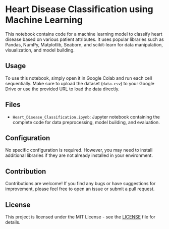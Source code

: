 # Heart Disease Classification using Machine Learning

This notebook contains code for a machine learning model to classify heart disease based on various patient attributes. It uses popular libraries such as Pandas, NumPy, Matplotlib, Seaborn, and scikit-learn for data manipulation, visualization, and model building.

## Usage

To use this notebook, simply open it in Google Colab and run each cell sequentially. Make sure to upload the dataset (`data.csv`) to your Google Drive or use the provided URL to load the data directly.

## Files

- `Heart_Disease_Classification.ipynb`: Jupyter notebook containing the complete code for data preprocessing, model building, and evaluation.

## Configuration

No specific configuration is required. However, you may need to install additional libraries if they are not already installed in your environment.

## Contribution

Contributions are welcome! If you find any bugs or have suggestions for improvement, please feel free to open an issue or submit a pull request.

## License

This project is licensed under the MIT License - see the [LICENSE](LICENSE) file for details.
